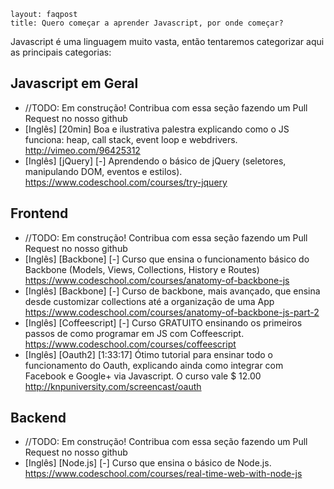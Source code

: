 ```
layout: faqpost
title: Quero começar a aprender Javascript, por onde começar?
```
Javascript é uma linguagem muito vasta, então tentaremos categorizar aqui as principais categorias:

## Javascript em Geral
 * //TODO: Em construção! Contribua com essa seção fazendo um Pull Request no nosso github
 * [Inglês] [20min] Boa e ilustrativa palestra explicando como o JS funciona: heap, call stack, event loop e webdrivers. <http://vimeo.com/96425312>
 * [Inglês] [jQuery] [-] Aprendendo o básico de jQuery (seletores, manipulando DOM, eventos e estilos). <https://www.codeschool.com/courses/try-jquery>

## Frontend
 * //TODO: Em construção! Contribua com essa seção fazendo um Pull Request no nosso github
 * [Inglês] [Backbone] [-] Curso que ensina o funcionamento básico do Backbone (Models, Views, Collections, History e Routes) <https://www.codeschool.com/courses/anatomy-of-backbone-js>
 * [Inglês] [Backbone] [-] Curso de backbone, mais avançado, que ensina desde customizar collections até a organização de uma App <https://www.codeschool.com/courses/anatomy-of-backbone-js-part-2>
 * [Inglês] [Coffeescript] [-] Curso GRATUITO ensinando os primeiros passos de como programar em JS com Coffeescript. <https://www.codeschool.com/courses/coffeescript>
 * [Inglês] [Oauth2] [1:33:17] Ótimo tutorial para ensinar todo o funcionamento do Oauth, explicando ainda como integrar com Facebook e Google+ via Javascript. O curso vale $ 12.00 <http://knpuniversity.com/screencast/oauth>


## Backend
 * //TODO: Em construção! Contribua com essa seção fazendo um Pull Request no nosso github
 * [Inglês] [Node.js] [-] Curso que ensina o básico de Node.js. <https://www.codeschool.com/courses/real-time-web-with-node-js>

